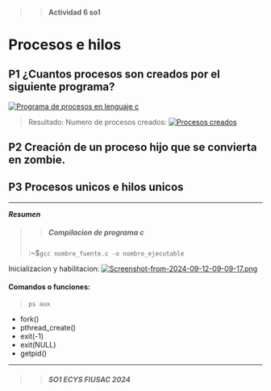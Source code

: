 >> #### Actividad 6 so1
# Procesos e hilos

## P1 ¿Cuantos procesos son creados por el siguiente programa?

[![Programa de procesos en lenguaje c](https://i.postimg.cc/zvT5hTvx/Screenshot-from-2024-09-12-09-14-24.png)](https://postimg.cc/0K5LRMpS)

> Resultado:
Numero de procesos creados: [![ Procesos creados ](https://i.postimg.cc/Y08T6jrc/Screenshot-from-2024-09-12-09-09-17.png)](https://postimg.cc/LgYyR9gv)


## P2 Creación de un proceso hijo que se convierta en zombie.

## P3 Procesos unicos e hilos unicos





-----

___Resumen___  

>> ##### Compilacion de programa c 
> :~$`gcc nombre_fuente.c -o nombre_ejecutable`

Inicializacion y habilitacion: [![Screenshot-from-2024-09-12-09-09-17.png](https://i.postimg.cc/Y08T6jrc/Screenshot-from-2024-09-12-09-09-17.png)](https://postimg.cc/LgYyR9gv)

#### Comandos o funciones:
> `ps aux` 

+ fork()  
+ pthread_create()  
+ exit(-1)   
+ exit(NULL)  
+ getpid()  


___  

>> ##### _SO1 ECYS FIUSAC 2024_  

